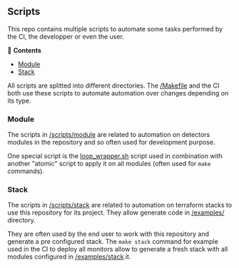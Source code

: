 ## Scripts

This repo contains multiple scripts to automate some tasks performed by the CI, 
the developper or even the user.

<!-- START doctoc generated TOC please keep comment here to allow auto update -->
<!-- DON'T EDIT THIS SECTION, INSTEAD RE-RUN doctoc TO UPDATE -->
:link: **Contents**

- [Module](#module)
- [Stack](#stack)

<!-- END doctoc generated TOC please keep comment here to allow auto update -->

All scripts are splitted into different directories. The [/Makefile](../Makefile) 
and the CI both use these scripts to automate automation over changes depending 
on its type.

### Module

The scripts in [/scripts/module](../scripts/module) are related to automation on 
detectors modules in the repository and so often used for development purpose. 

One special script is the 
[loop_wrapper.sh](../scripts/module/loop_wrapper.sh) script used in combination with 
another "atomic" script to apply it on all modules (often used for `make` commands).

### Stack

The scripts in [/scripts/stack](../scripts/stack) are related to automation on 
terraform stacks to use this repository for its project. They allow generate code 
in [/examples/](../examples) directory. 

They are often used by the end user to work with this repository and generate a pre 
configured stack. The `make stack` command for example used in the CI to deploy 
all monitors allow to generate a fresh stack with all modules configured in 
[/examples/stack](../examples/stack).it.

